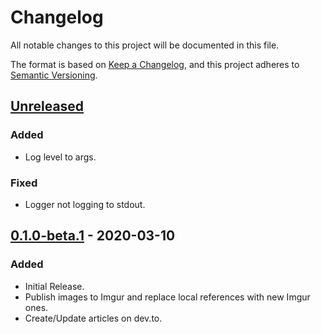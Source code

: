 # Changelog

All notable changes to this project will be documented in this file.

The format is based on [Keep a Changelog](https://keepachangelog.com/en/1.0.0/),
and this project adheres to [Semantic Versioning](https://semver.org/spec/v2.0.0.html).

## [Unreleased]
### Added
- Log level to args.

### Fixed
- Logger not logging to stdout.

## [0.1.0-beta.1] - 2020-03-10
### Added
- Initial Release.
- Publish images to Imgur and replace local references with new Imgur ones.
- Create/Update articles on dev.to.

[Unreleased]: https://gitlab.com/hmajid2301/markdown-to-devto/-/compare/release%2F0.1.0-beta.1...master
[0.1.0-beta.1]: https://gitlab.com/hmajid2301/markdown-to-devto/-/tags/release%2F0.1.0-beta.1